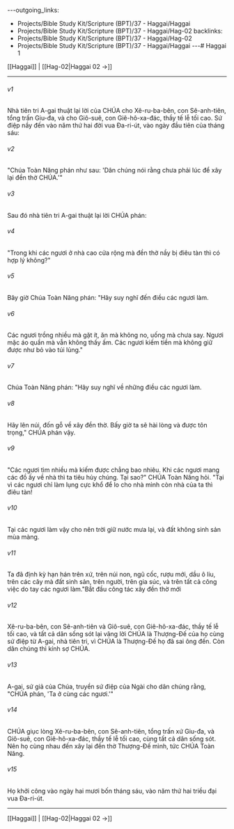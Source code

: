---outgoing_links:
  - Projects/Bible Study Kit/Scripture (BPT)/37 - Haggai/Haggai
  - Projects/Bible Study Kit/Scripture (BPT)/37 - Haggai/Hag-02
backlinks:
  - Projects/Bible Study Kit/Scripture (BPT)/37 - Haggai/Hag-02
  - Projects/Bible Study Kit/Scripture (BPT)/37 - Haggai/Haggai
---# Haggai 1

[[Haggai]] | [[Hag-02|Haggai 02 →]]
***



###### v1 
Nhà tiên tri A-gai thuật lại lời của CHÚA cho Xê-ru-ba-bên, con Sê-anh-tiên, tổng trấn Giu-đa, và cho Giô-suê, con Giê-hô-xa-đác, thầy tế lễ tối cao. Sứ điệp nầy đến vào năm thứ hai đời vua Đa-ri-út, vào ngày đầu tiên của tháng sáu: 

###### v2 
"Chúa Toàn Năng phán như sau: 'Dân chúng nói rằng chưa phải lúc để xây lại đền thờ CHÚA.'" 

###### v3 
Sau đó nhà tiên tri A-gai thuật lại lời CHÚA phán: 

###### v4 
"Trong khi các ngươi ở nhà cao cửa rộng mà đền thờ nầy bị điêu tàn thì có hợp lý không?" 

###### v5 
Bây giờ Chúa Toàn Năng phán: "Hãy suy nghĩ đến điều các ngươi làm. 

###### v6 
Các ngươi trồng nhiều mà gặt ít, ăn mà không no, uống mà chưa say. Ngươi mặc áo quần mà vẫn không thấy ấm. Các ngươi kiếm tiền mà không giữ được như bỏ vào túi lủng." 

###### v7 
Chúa Toàn Năng phán: "Hãy suy nghĩ về những điều các ngươi làm. 

###### v8 
Hãy lên núi, đốn gỗ về xây đền thờ. Bấy giờ ta sẽ hài lòng và được tôn trọng," CHÚA phán vậy. 

###### v9 
"Các ngươi tìm nhiều mà kiếm được chẳng bao nhiêu. Khi các ngươi mang các đồ ấy về nhà thì ta tiêu hủy chúng. Tại sao?" CHÚA Toàn Năng hỏi. "Tại vì các ngươi chỉ làm lụng cực khổ để lo cho nhà mình còn nhà của ta thì điêu tàn! 

###### v10 
Tại các ngươi làm vậy cho nên trời giữ nước mưa lại, và đất không sinh sản mùa màng. 

###### v11 
Ta đã định kỳ hạn hán trên xứ, trên núi non, ngũ cốc, rượu mới, dầu ô liu, trên các cây mà đất sinh sản, trên người, trên gia súc, và trên tất cả công việc do tay các ngươi làm."Bắt đầu công tác xây đền thờ mới 

###### v12 
Xê-ru-ba-bên, con Sê-anh-tiên và Giô-suê, con Giê-hô-xa-đác, thầy tế lễ tối cao, và tất cả dân sống sót lại vâng lời CHÚA là Thượng-Đế của họ cùng sứ điệp từ A-gai, nhà tiên tri, vì CHÚA là Thượng-Đế họ đã sai ông đến. Còn dân chúng thì kính sợ CHÚA. 

###### v13 
A-gai, sứ giả của Chúa, truyền sứ điệp của Ngài cho dân chúng rằng, "CHÚA phán, 'Ta ở cùng các ngươi.'" 

###### v14 
CHÚA giục lòng Xê-ru-ba-bên, con Sê-anh-tiên, tổng trấn xứ Giu-đa, và Giô-suê, con Giê-hô-xa-đác, thầy tế lễ tối cao, cùng tất cả dân sống sót. Nên họ cùng nhau đến xây lại đền thờ Thượng-Đế mình, tức CHÚA Toàn Năng. 

###### v15 
Họ khởi công vào ngày hai mươi bốn tháng sáu, vào năm thứ hai triều đại vua Đa-ri-út.

***
[[Haggai]] | [[Hag-02|Haggai 02 →]]
